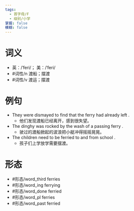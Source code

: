 ```yaml
---
tags:
  - 首字母/F
  - 级别/小学
掌握: false
模糊: false
---
```

# 词义
- 英：/ˈferi/； 美：/ˈferi/
- #词性/n  渡船；摆渡
- #词性/v  渡运；摆渡
# 例句
- They were dismayed to find that the ferry had already left .
	- 他们发现渡船已经离开，感到很失望。
- The dinghy was rocked by the wash of a passing ferry .
	- 驶过的渡船掀起的波浪把小艇冲得摇摇晃晃。
- The children need to be ferried to and from school .
	- 孩子们上学放学需要摆渡。
# 形态
- #形态/word_third ferries
- #形态/word_ing ferrying
- #形态/word_done ferried
- #形态/word_pl ferries
- #形态/word_past ferried
